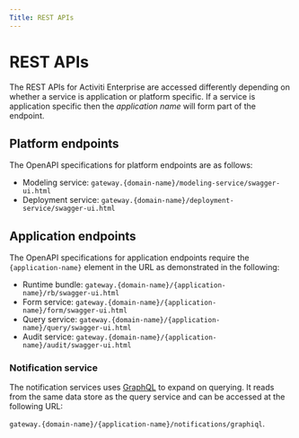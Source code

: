 ```yaml
---
Title: REST APIs
---
```


# REST APIs
The REST APIs for Activiti Enterprise are accessed differently depending on whether a service is application or platform specific. If a service is application specific then the *application name* will form part of the endpoint. 

## Platform endpoints
The OpenAPI specifications for platform endpoints are as follows:

* Modeling service: `gateway.{domain-name}/modeling-service/swagger-ui.html`
* Deployment service: `gateway.{domain-name}/deployment-service/swagger-ui.html`

## Application endpoints
The OpenAPI specifications for application endpoints require the `{application-name}` element in the URL as demonstrated in the following:

* Runtime bundle: `gateway.{domain-name}/{application-name}/rb/swagger-ui.html`
* Form service: `gateway.{domain-name}/{application-name}/form/swagger-ui.html`
* Query service: `gateway.{domain-name}/{application-name}/query/swagger-ui.html`
* Audit service: `gateway.{domain-name}/{application-name}/audit/swagger-ui.html`

### Notification service
The notification services uses [GraphQL](https://graphql.org/learn/) to expand on querying. It reads from the same data store as the query service and can be accessed at the following URL: 

`gateway.{domain-name}/{application-name}/notifications/graphiql`. 

